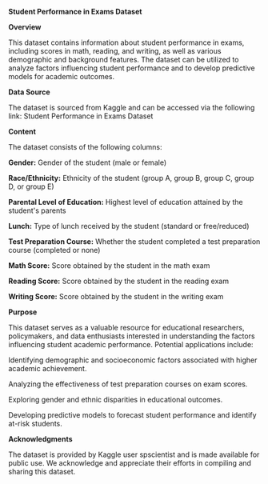 **Student Performance in Exams Dataset**

**Overview**

This dataset contains information about student performance in exams, including scores in math, reading, and writing, as well as various demographic and background features. The dataset can be utilized to analyze factors influencing student performance and to develop predictive models for academic outcomes.

**Data Source**

The dataset is sourced from Kaggle and can be accessed via the following link:
Student Performance in Exams Dataset

**Content**

The dataset consists of the following columns:

**Gender:** Gender of the student (male or female)

**Race/Ethnicity:** Ethnicity of the student (group A, group B, group C, group D, or group E)

**Parental Level of Education:** Highest level of education attained by the student's parents

**Lunch:** Type of lunch received by the student (standard or free/reduced)

**Test Preparation Course:** Whether the student completed a test preparation course (completed or none)

**Math Score:** Score obtained by the student in the math exam

**Reading Score:** Score obtained by the student in the reading exam

**Writing Score:** Score obtained by the student in the writing exam

**Purpose**

This dataset serves as a valuable resource for educational researchers, policymakers, and data enthusiasts interested in understanding the factors influencing student academic performance. Potential applications include:

Identifying demographic and socioeconomic factors associated with higher academic achievement.

Analyzing the effectiveness of test preparation courses on exam scores.

Exploring gender and ethnic disparities in educational outcomes.

Developing predictive models to forecast student performance and identify at-risk students.

**Acknowledgments**

The dataset is provided by Kaggle user spscientist and is made available for public use. We acknowledge and appreciate their efforts in compiling and sharing this dataset.
